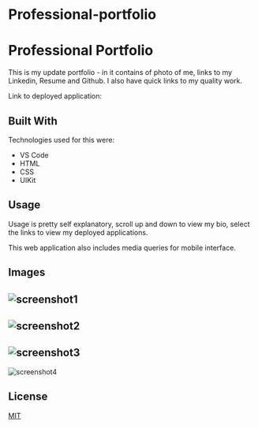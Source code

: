 # Professional-portfolio

# Professional Portfolio

This is my update portfolio - in it contains of photo of me, links to my Linkedin, Resume and Github. I also have quick links to my quality work. 

Link to deployed application: 

## Built With

Technologies used for this were:

- VS Code
- HTML
- CSS 
- UIKit

## Usage

Usage is pretty self explanatory, scroll up and down to view my bio, select the links to view my deployed applications. 

This web application also includes media queries for mobile interface.


## Images
![screenshot1](https://user-images.githubusercontent.com/78389456/114648648-322cbc80-9cad-11eb-9dfb-a84a9475263a.jpg)
-
![screenshot2](https://user-images.githubusercontent.com/78389456/114648651-322cbc80-9cad-11eb-9e51-0a112d059da7.jpg)
-
![screenshot3](https://user-images.githubusercontent.com/78389456/114648657-32c55300-9cad-11eb-934e-a79e21a6b998.jpg)
-

![screenshot4](https://user-images.githubusercontent.com/78389456/114648645-31942600-9cad-11eb-8605-7f0a6313aac9.jpg)


## License
[MIT](https://choosealicense.com/licenses/mit/)

